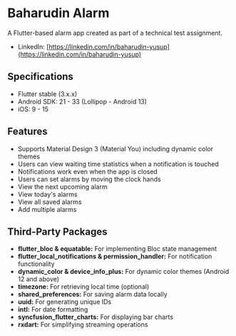 # Baharudin Alarm
A Flutter-based alarm app created as part of a technical test assignment.

- LinkedIn: [https://linkedin.com/in/baharudin-yusup](https://linkedin.com/in/baharudin-yusup)

## Specifications
- Flutter stable (3.x.x)
- Android SDK: 21 - 33 (Lollipop - Android 13)
- iOS: 9 - 15

## Features
- Supports Material Design 3 (Material You) including dynamic color themes
- Users can view waiting time statistics when a notification is touched
- Notifications work even when the app is closed
- Users can set alarms by moving the clock hands
- View the next upcoming alarm
- View today's alarms
- View all saved alarms
- Add multiple alarms

## Third-Party Packages
- **flutter_bloc & equatable:** For implementing Bloc state management
- **flutter_local_notifications & permission_handler:** For notification functionality
- **dynamic_color & device_info_plus:** For dynamic color themes (Android 12 and above)
- **timezone:** For retrieving local time (optional)
- **shared_preferences:** For saving alarm data locally
- **uuid:** For generating unique IDs
- **intl:** For date formatting
- **syncfusion_flutter_charts:** For displaying bar charts
- **rxdart:** For simplifying streaming operations
